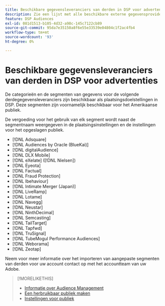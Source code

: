 ```yaml
---
title: Beschikbare gegevensleveranciers van derden in DSP voor advertenties
description: Zie een lijst met alle beschikbare externe gegevensproviders.
feature: DSP Audiences
exl-id: 081d1513-b105-4d32-a98c-145c7122cb89
source-git-commit: 95da7e35150a8f6e55e33539e04804c1f2ac4fb4
workflow-type: tm+mt
source-wordcount: '93'
ht-degree: 0%

---
```


<!-- feature: audiences -->

# Beschikbare gegevensleveranciers van derden in DSP voor advertenties

De categorieën en de segmenten van gegevens voor de volgende derdegegevensleveranciers zijn beschikbaar als plaatsingsdoelstellingen in DSP. Deze segmenten zijn voornamelijk beschikbaar voor het Amerikaanse publiek.

De vergoeding voor het gebruik van elk segment wordt naast de segmentnaam weergegeven in de plaatsingsinstellingen en de instellingen voor het opgeslagen publiek.

* [!DNL Adsquare]
* [!DNL Audiences by Oracle (BlueKai)]
* [!DNL digitalAudience]
* [!DNL DLX Mobile]
* [!DNL eXelate] ([!DNL Nielsen])
* [!DNL Eyeota]
* [!DNL Factual]
* [!DNL Fraud Protection]
* [!DNL Ibehaviour]
* [!DNL Intimate Merger (Japan)]
* [!DNL LiveRamp]
* [!DNL Lotame]
* [!DNL Navegg]
* [!DNL Neustar]
* [!DNL NinthDecimal]
* [!DNL Semcasting]
* [!DNL TailTarget]
* [!DNL Tapfwd]
* [!DNL TruSignal]
* [!DNL TubeMogul Performance Audiences]
* [!DNL Weborama]
* [!DNL Zeotap]

Neem voor meer informatie over het importeren van aangepaste segmenten van derden voor uw account contact op met het accountteam van uw Adobe.

>[!MORELIKETHIS]
>
>* [Informatie over Audience Management](audience-about.md)
>* [Een herbruikbaar publiek maken](reusable-audience-create.md)
>* [Instellingen voor publiek](audience-settings.md)
